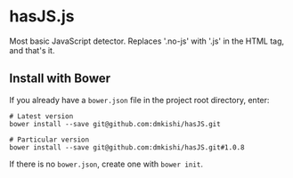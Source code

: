 # hasJS.js

Most basic JavaScript detector. Replaces '.no-js' with '.js' in the HTML tag, and that's it.

## Install with Bower
If you already have a `bower.json` file in the project root directory, enter:
```shell
# Latest version
bower install --save git@github.com:dmkishi/hasJS.git

# Particular version
bower install --save git@github.com:dmkishi/hasJS.git#1.0.8
```

If there is no `bower.json`, create one with `bower init`.
